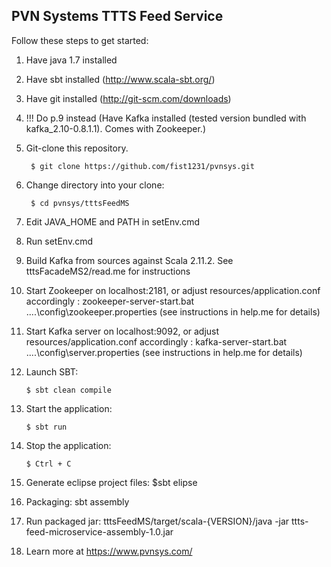 ## PVN Systems TTTS Feed Service

Follow these steps to get started:

1. Have java 1.7 installed

2. Have sbt installed (http://www.scala-sbt.org/)

3. Have git installed (http://git-scm.com/downloads)

4. !!! Do p.9 instead (Have Kafka installed (tested version bundled with kafka_2.10-0.8.1.1). Comes with Zookeeper.)

5. Git-clone this repository.

        $ git clone https://github.com/fist1231/pvnsys.git

6. Change directory into your clone:

        $ cd pvnsys/tttsFeedMS

7. Edit JAVA_HOME and PATH in setEnv.cmd

8. Run setEnv.cmd

9. Build Kafka from sources against Scala 2.11.2. See tttsFacadeMS2/read.me for instructions

10. Start Zookeeper on localhost:2181, or adjust resources/application.conf accordingly :
	zookeeper-server-start.bat ..\..\config\zookeeper.properties
	(see instructions in help.me for details)

11. Start Kafka server on localhost:9092, or adjust resources/application.conf accordingly :
	kafka-server-start.bat ..\..\config\server.properties
	(see instructions in help.me for details)

12.	Launch SBT:

        $ sbt clean compile

13. Start the application:

        $ sbt run

14. Stop the application:

        $ Ctrl + C
        
15. Generate eclipse project files: $sbt elipse

16. Packaging: sbt assembly

17. Run packaged jar: tttsFeedMS/target/scala-{VERSION}/java -jar ttts-feed-microservice-assembly-1.0.jar        

18. Learn more at https://www.pvnsys.com/

